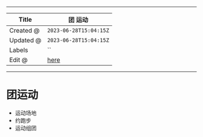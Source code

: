 -----

| Title     | 团 运动                                            |
| --------- | ----------------------------------------------- |
| Created @ | `2023-06-28T15:04:15Z`                          |
| Updated @ | `2023-06-28T15:04:15Z`                          |
| Labels    | \`\`                                            |
| Edit @    | [here](https://github.com/junxnone/i/issues/30) |

-----

# 团运动

  - 运动场地
  - 约跑步
  - 运动组团
